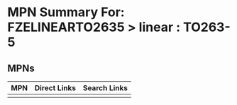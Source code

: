 



# MPN Summary For: FZELINEARTO2635 > linear : TO263-5

## MPNs
  

|MPN|Direct Links|Search Links|
| :--- | :--- | :--- |
||||
